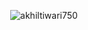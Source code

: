<p align="center"><img  src="https://github-readme-streak-stats.herokuapp.com/?user=akhiltiwari750&" alt="akhiltiwari750" /></p>
